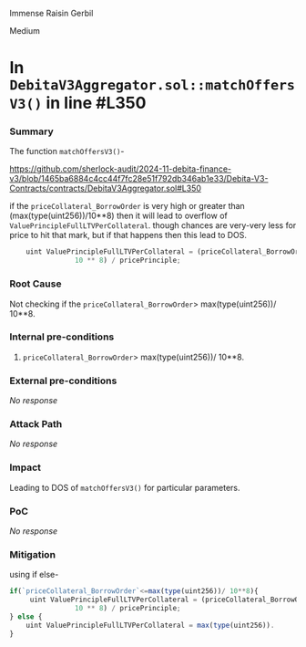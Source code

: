 Immense Raisin Gerbil

Medium

# In `DebitaV3Aggregator.sol::matchOffersV3()` in line #L350

### Summary

The function `matchOffersV3()`-

https://github.com/sherlock-audit/2024-11-debita-finance-v3/blob/1465ba6884c4cc44f7fc28e51f792db346ab1e33/Debita-V3-Contracts/contracts/DebitaV3Aggregator.sol#L350

if the `priceCollateral_BorrowOrder` is very high or greater than (max(type(uint256))/10**8) then it will lead to overflow of `ValuePrincipleFullLTVPerCollateral`. though chances are very-very less for price to hit that mark, but if that happens then this lead to DOS. 

```js
    uint ValuePrincipleFullLTVPerCollateral = (priceCollateral_BorrowOrder *
                10 ** 8) / pricePrinciple;
```

### Root Cause

Not checking if the `priceCollateral_BorrowOrder`> max(type(uint256))/ 10**8. 

### Internal pre-conditions

1. `priceCollateral_BorrowOrder`> max(type(uint256))/ 10**8.

### External pre-conditions

_No response_

### Attack Path

_No response_

### Impact

Leading to DOS of `matchOffersV3()` for particular parameters.

### PoC

_No response_

### Mitigation

using if else- 
```js
if(`priceCollateral_BorrowOrder`<=max(type(uint256))/ 10**8){
     uint ValuePrincipleFullLTVPerCollateral = (priceCollateral_BorrowOrder *
                10 ** 8) / pricePrinciple;
} else {
    uint ValuePrincipleFullLTVPerCollateral = max(type(uint256)).
}
```
